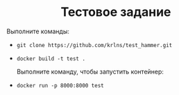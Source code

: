 <h1 align="center">Тестовое задание</h1>

Выполните команды:
<ul>
<li>

    git clone https://github.com/krlns/test_hammer.git
</li>
<li>

    docker build -t test .
</li>
Выполните командy, чтобы запустить контейнер:
<li>

    docker run -p 8000:8000 test
</li>
</ul>